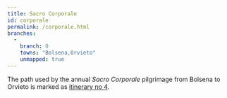 ```yaml
---
title: Sacro Corporale
id: corporale
permalink: /corporale.html
branches:
  -
    branch: 0
    towns: "Bolsena,Orvieto"
    unmapped: true
---
```


The path used by the annual _Sacro Corporale_ pilgrimage from Bolsena to Orvieto is marked as [itinerary no 4][0]. 

[0]: http://www.orvienet.it/orvieto/informaz/sentieri.htm